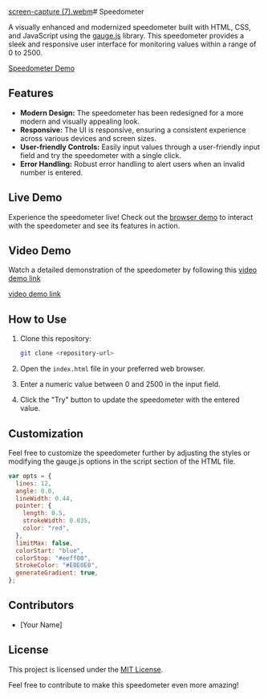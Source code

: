 [screen-capture (7).webm](https://github.com/hadep275/Speedometer/assets/65734173/a52be2ce-a444-47f6-be6e-5cea61ad5403)# Speedometer

A visually enhanced and modernized speedometer built with HTML, CSS, and JavaScript using the [gauge.js](https://bernii.github.io/gauge.js/) library. This speedometer provides a sleek and responsive user interface for monitoring values within a range of 0 to 2500.

[Speedometer Demo](https://hadep275.github.io/Speedometer/)

## Features

- **Modern Design:** The speedometer has been redesigned for a more modern and visually appealing look.
- **Responsive:** The UI is responsive, ensuring a consistent experience across various devices and screen sizes.
- **User-friendly Controls:** Easily input values through a user-friendly input field and try the speedometer with a single click.
- **Error Handling:** Robust error handling to alert users when an invalid number is entered.

## Live Demo

Experience the speedometer live! Check out the [browser demo](https://hadep275.github.io/Speedometer/) to interact with the speedometer and see its features in action.

## Video Demo

Watch a detailed demonstration of the speedometer by following this [video demo link](https://github.com/hadep275/Speedometer/assets/65734173/00ba4e64-cba9-46f9-95f9-0a04d127b3b7)

[video demo link](https://github.com/hadep275/Speedometer/assets/65734173/ec7077f3-df4b-4970-a7a6-4cb8861da4ed)




## How to Use

1. Clone this repository:

    ```bash
    git clone <repository-url>
    ```

2. Open the `index.html` file in your preferred web browser.

3. Enter a numeric value between 0 and 2500 in the input field.

4. Click the "Try" button to update the speedometer with the entered value.

## Customization

Feel free to customize the speedometer further by adjusting the styles or modifying the gauge.js options in the script section of the HTML file.

```javascript
var opts = {
  lines: 12,
  angle: 0.0,
  lineWidth: 0.44,
  pointer: {
    length: 0.5,
    strokeWidth: 0.035,
    color: "red",
  },
  limitMax: false,
  colorStart: "blue",
  colorStop: "#eeff00",
  StrokeColor: "#E0E0E0",
  generateGradient: true,
};
```

## Contributors

- [Your Name]

## License

This project is licensed under the [MIT License](LICENSE).

Feel free to contribute to make this speedometer even more amazing!
